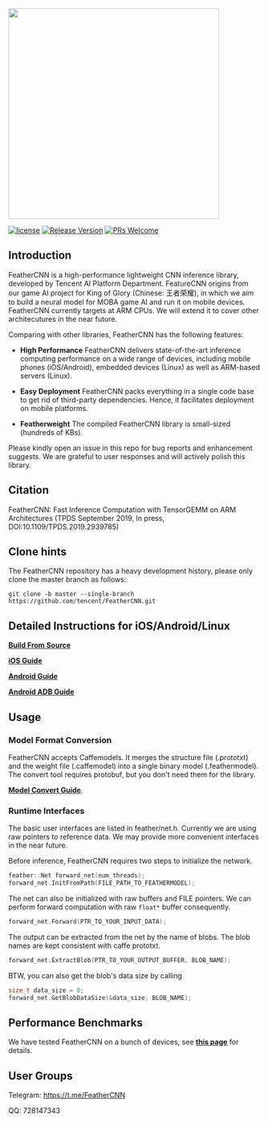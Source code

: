 <img width="420"  src="https://github.com/Tencent/FeatherCNN/wiki/Images/logo.png"/>

[![license](http://img.shields.io/badge/license-BSD3-blue.svg?style=flat)](https://github.com/Tencent/FeatherCNN/blob/master/LICENSE)
[![Release Version](https://img.shields.io/badge/release-0.1.0-red.svg)](https://github.com/Tencent/FeatherCNN/releases)
[![PRs Welcome](https://img.shields.io/badge/PRs-welcome-brightgreen.svg)](https://github.com/Tencent/FeatherCNN/pulls)

## Introduction

FeatherCNN is a high-performance lightweight CNN inference library, developed by Tencent AI Platform Department. 
FeatureCNN origins from our game AI project for King of Glory (Chinese: 王者荣耀), in which we aim to build a neural model for MOBA game AI and run it on mobile devices. 
FeatherCNN currently targets at ARM CPUs. 
We will extend it to cover other architecutures in the near future.

Comparing with other libraries, FeatherCNN has the following features: 

- **High Performance** FeatherCNN delivers state-of-the-art inference computing performance on a wide range of devices, including mobile phones (iOS/Android), embedded devices (Linux) as well as ARM-based servers (Linux). 

- **Easy Deployment** FeatherCNN packs everything in a single code base to get rid of third-party dependencies. Hence, it facilitates deployment on mobile platforms. 

- **Featherweight** The compiled FeatherCNN library is small-sized (hundreds of KBs). 

Please kindly open an issue in this repo for bug reports and enhancement suggests. We are grateful to user responses and will actively polish this library.

## Citation

FeatherCNN: Fast Inference Computation with TensorGEMM on ARM Architectures (TPDS September 2019, In press, DOI:10.1109/TPDS.2019.2939785)

## Clone hints
The FeatherCNN repository has a heavy development history, please only clone the master branch as follows:
```
git clone -b master --single-branch https://github.com/tencent/FeatherCNN.git
```

## Detailed Instructions for iOS/Android/Linux

[**Build From Source**](https://github.com/Tencent/FeatherCNN/wikis/Build-From-Source)

[**iOS Guide**](https://github.com/Tencent/FeatherCNN/wikis/iOS-Guide)

[**Android Guide**](https://github.com/Tencent/FeatherCNN/wiki/Android-Guide)

[**Android ADB Guide**](https://github.com/Tencent/FeatherCNN/wiki/Android-ADB-Guide)

## Usage

### Model Format Conversion

FeatherCNN accepts Caffemodels. It merges the structure file (.prototxt) and the weight file (.caffemodel) into a single binary model (.feathermodel). The convert tool requires protobuf, but you don't need them for the library. 

[**Model Convert Guide**](https://github.com/Tencent/FeatherCNN/wikis/Model-Convert-Guide).

### Runtime Interfaces

The basic user interfaces are listed in feather/net.h. Currently we are using raw pointers to reference data.
We may provide more convenient interfaces in the near future.

Before inference, FeatherCNN requires two steps to initialize the network.
```cpp
feather::Net forward_net(num_threads);
forward_net.InitFromPath(FILE_PATH_TO_FEATHERMODEL);
```
The net can also be initialized with raw buffers and FILE pointers.
We can perform forward computation with raw `float*` buffer consequently. 
```cpp
forward_net.Forward(PTR_TO_YOUR_INPUT_DATA);
```
The output can be extracted from the net by the name of blobs. The blob names are kept consistent with caffe prototxt.
```cpp
forward_net.ExtractBlob(PTR_TO_YOUR_OUTPUT_BUFFER, BLOB_NAME);
```
BTW, you can also get the blob's data size by calling
```cpp
size_t data_size = 0;
forward_net.GetBlobDataSize(&data_size, BLOB_NAME);
```

## Performance Benchmarks
We have tested FeatherCNN on a bunch of devices, see [**this page**](https://github.com/Tencent/FeatherCNN/wikis/Benchmarks) for details.

## User Groups

Telegram: https://t.me/FeatherCNN

QQ: 728147343
